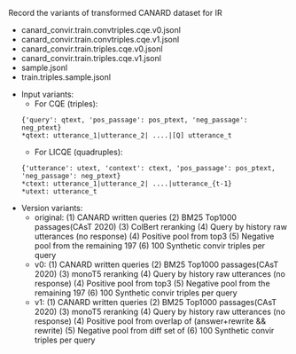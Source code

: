 Record the variants of transformed CANARD dataset for IR

* canard_convir.train.convtriples.cqe.v0.jsonl
* canard_convir.train.convtriples.cqe.v1.jsonl
* canard_convir.train.triples.cqe.v0.jsonl
* canard_convir.train.triples.cqe.v1.jsonl
* sample.jsonl
* train.triples.sample.jsonl

- Input variants:
    - For CQE (triples): 
    ```
    {'query': qtext, 'pos_passage': pos_ptext, 'neg_passage': neg_ptext}
    *qtext: utterance_1|utterance_2| ....|[Q] utterance_t
    ```
    - For LICQE (quadruples): 
    ```
    {'utterance': utext, 'context': ctext, 'pos_passage': pos_ptext, 'neg_passage': neg_ptext}
    *ctext: utterance_1|utterance_2| ....|utterance_{t-1}
    *utext: utterance_t
    ```
- Version variants:
    - original: 
        (1) CANARD written queries 
        (2) BM25 Top1000 passages(CAsT 2020) 
        (3) ColBert reranking
        (4) Query by history raw utterances (no response)
        (4) Positive pool from top3 
        (5) Negative pool from the remaining 197
        (6) 100 Synthetic convir triples per query
    - v0: 
        (1) CANARD written queries 
        (2) BM25 Top1000 passages(CAsT 2020) 
        (3) monoT5 reranking
        (4) Query by history raw utterances (no response)
        (4) Positive pool from top3 
        (5) Negative pool from the remaining 197
        (6) 100 Synthetic convir triples per query
    - v1: 
        (1) CANARD written queries 
        (2) BM25 Top1000 passages(CAsT 2020) 
        (3) monoT5 reranking
        (4) Query by history raw utterances (no response)
        (4) Positive pool from overlap of (answer+rewrite && rewrite)
        (5) Negative pool from diff set of 
        (6) 100 Synthetic convir triples per query
